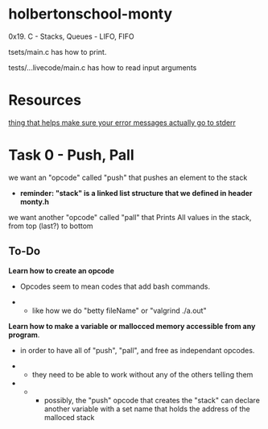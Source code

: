# holbertonschool-monty
0x19. C - Stacks, Queues - LIFO, FIFO

tsets/main.c has how to print.

tests/...livecode/main.c has how to read input arguments

# Resources

[thing that helps make sure your error messages actually go to stderr](https://github.com/sickill/stderred)

# Task 0 - Push, Pall

we want an "opcode" called "push" that pushes an element to the stack

- **reminder: "stack" is a linked list structure that we defined in header monty.h** 

we want another "opcode" called "pall" that Prints All values in the stack, from top (last?) to bottom

## To-Do

**Learn how to create an opcode**

- Opcodes seem to mean codes that add bash commands.

- - like how we do "betty fileName" or "valgrind ./a.out"

**Learn how to make a variable or mallocced memory accessible from any program**.

- in order to have all of "push", "pall", and free as independant opcodes.

- - they need to be able to work without any of the others telling them

- - - possibly, the "push" opcode that creates the "stack" can declare another variable with a set name that holds the address of the malloced stack



